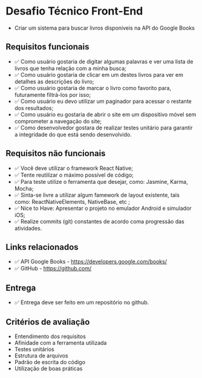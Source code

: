# Desafio Técnico Front-End

- Criar um sistema para buscar livros disponíveis na API do Google Books

## Requisitos funcionais

- ✅ Como usuário gostaria de digitar algumas palavras e ver uma lista de livros que tenha relação com a minha busca;
- ✅ Como usuário gostaria de clicar em um destes livros para ver em detalhes as descrições do livro;
- ✅ Como usuário gostaria de marcar o livro como favorito para, futuramente filtrá-los por isso;
- ✅ Como usuário eu devo utilizar um paginador para acessar o restante dos resultados;
- ✅ Como usuário eu gostaria de abrir o site em um dispositivo móvel sem comprometer a navegação do site;
- ✅ Como desenvolvedor gostara de realizar testes unitário para garantir a integridade do que está sendo desenvolvido.

## Requisitos não funcionais

- ✅ Você deve utilizar o framework React Native;
- ✅ Tente reutilizar o máximo possível de código;
- ✅ Para teste utilize o ferramenta que desejar, como: Jasmine, Karma, Mocha;
- ✅ Sinta-se livre a utilizar algum famework de layout existente, tais como: ReactNativeElements, NativeBase, etc ;
- ✅ Nice to Have: Apresentar o projeto no emulador Android e simulador iOS;
- ✅ Realize commits (git) constantes de acordo coma progressão das atividades.

## Links relacionados

- ✅ API Google Books - https://developers.google.com/books/
- ✅ GitHub - https://github.com/

## Entrega

- ✅ Entrega deve ser feito em um repositório no github.

## Critérios de avaliação

- Entendimento dos requisitos
- Afinidade com a ferramenta utilizada
- Testes unitários
- Estrutura de arquivos
- Padrão de escrita do código
- Utilização de boas práticas
